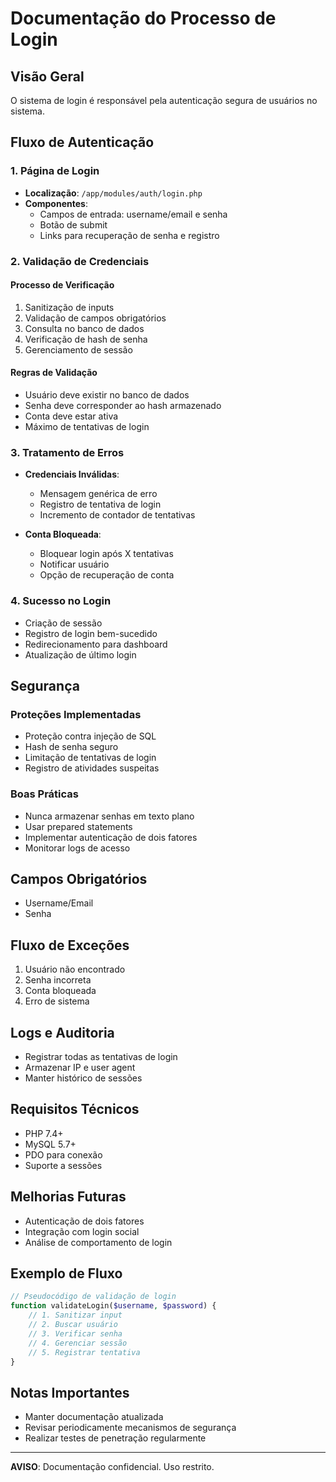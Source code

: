 # Documentação do Processo de Login

## Visão Geral
O sistema de login é responsável pela autenticação segura de usuários no sistema.

## Fluxo de Autenticação

### 1. Página de Login
- **Localização**: `/app/modules/auth/login.php`
- **Componentes**:
  - Campos de entrada: username/email e senha
  - Botão de submit
  - Links para recuperação de senha e registro

### 2. Validação de Credenciais
#### Processo de Verificação
1. Sanitização de inputs
2. Validação de campos obrigatórios
3. Consulta no banco de dados
4. Verificação de hash de senha
5. Gerenciamento de sessão

#### Regras de Validação
- Usuário deve existir no banco de dados
- Senha deve corresponder ao hash armazenado
- Conta deve estar ativa
- Máximo de tentativas de login

### 3. Tratamento de Erros
- **Credenciais Inválidas**:
  - Mensagem genérica de erro
  - Registro de tentativa de login
  - Incremento de contador de tentativas

- **Conta Bloqueada**:
  - Bloquear login após X tentativas
  - Notificar usuário
  - Opção de recuperação de conta

### 4. Sucesso no Login
- Criação de sessão
- Registro de login bem-sucedido
- Redirecionamento para dashboard
- Atualização de último login

## Segurança

### Proteções Implementadas
- Proteção contra injeção de SQL
- Hash de senha seguro
- Limitação de tentativas de login
- Registro de atividades suspeitas

### Boas Práticas
- Nunca armazenar senhas em texto plano
- Usar prepared statements
- Implementar autenticação de dois fatores
- Monitorar logs de acesso

## Campos Obrigatórios
- Username/Email
- Senha

## Fluxo de Exceções
1. Usuário não encontrado
2. Senha incorreta
3. Conta bloqueada
4. Erro de sistema

## Logs e Auditoria
- Registrar todas as tentativas de login
- Armazenar IP e user agent
- Manter histórico de sessões

## Requisitos Técnicos
- PHP 7.4+
- MySQL 5.7+
- PDO para conexão
- Suporte a sessões

## Melhorias Futuras
- Autenticação de dois fatores
- Integração com login social
- Análise de comportamento de login

## Exemplo de Fluxo

```php
// Pseudocódigo de validação de login
function validateLogin($username, $password) {
    // 1. Sanitizar input
    // 2. Buscar usuário
    // 3. Verificar senha
    // 4. Gerenciar sessão
    // 5. Registrar tentativa
}
```

## Notas Importantes
- Manter documentação atualizada
- Revisar periodicamente mecanismos de segurança
- Realizar testes de penetração regularmente

---

**AVISO**: Documentação confidencial. Uso restrito.

